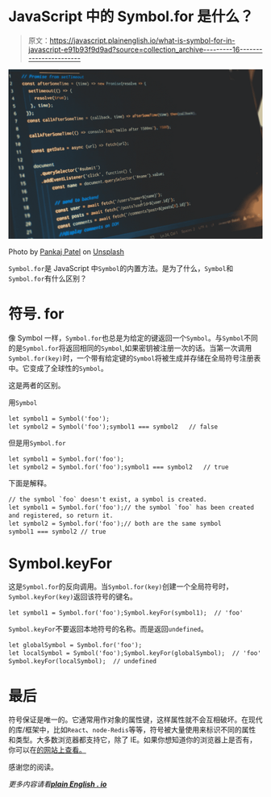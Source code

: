 # JavaScript 中的 Symbol.for 是什么？

> 原文：<https://javascript.plainenglish.io/what-is-symbol-for-in-javascript-e91b93f9d9ad?source=collection_archive---------16----------------------->

![](img/f4d3fd0bcf80f702b6f01a4e9fd4c3b0.png)

Photo by [Pankaj Patel](https://unsplash.com/@pankajpatel?utm_source=medium&utm_medium=referral) on [Unsplash](https://unsplash.com?utm_source=medium&utm_medium=referral)

`Symbol.for`是 JavaScript 中`Symbol`的内置方法。是为了什么，`Symbol`和`Symbol.for`有什么区别？

# 符号. for

像 Symbol 一样，`Symbol.for`也总是为给定的键返回一个`Symbol`。与`Symbol`不同的是`Symbol.for`将返回相同的`Symbol`,如果密钥被注册一次的话。当第一次调用`Symbol.for(key)`时，一个带有给定键的`Symbol`将被生成并存储在全局符号注册表中。它变成了全球性的`Symbol`。

这是两者的区别。

用`Symbol`

```
let symbol1 = Symbol('foo');
let symbol2 = Symbol('foo');symbol1 === symbol2   // false
```

但是用`Symbol.for`

```
let symbol1 = Symbol.for('foo');
let symbol2 = Symbol.for('foo');symbol1 === symbol2   // true
```

下面是解释。

```
// the symbol `foo` doesn't exist, a symbol is created.
let symbol1 = Symbol.for('foo');// the symbol `foo` has been created and registered, so return it.
let symbol2 = Symbol.for('foo');// both are the same symbol
symbol1 === symbol2 // true
```

# Symbol.keyFor

这是`Symbol.for`的反向调用。当`Symbol.for(key)`创建一个全局符号时，`Symbol.keyFor(key)`返回该符号的键名。

```
let symbol1 = Symbol.for('foo');Symbol.keyFor(symbol1);  // 'foo'
```

`Symbol.keyFor`不要返回本地符号的名称。而是返回`undefined`。

```
let globalSymbol = Symbol.for('foo');
let localSymbol = Symbol('foo');Symbol.keyFor(globalSymbol);  // 'foo'
Symbol.keyFor(localSymbol);  // undefined
```

# 最后

符号保证是唯一的。它通常用作对象的属性键，这样属性就不会互相破坏。在现代的库/框架中，比如`React`、`node-Redis`等等，符号被大量使用来标识不同的属性和类型。大多数浏览器都支持它，除了 IE。如果你想知道你的浏览器上是否有，你可以在[的网站上查看。](https://caniuse.com/?search=symbol)

感谢您的阅读。

*更多内容请看*[***plain English . io***](http://plainenglish.io)